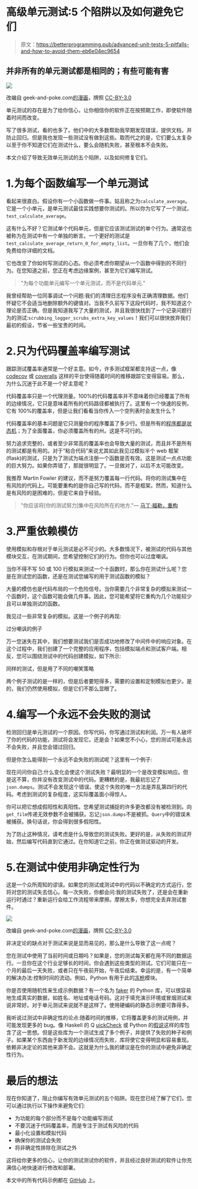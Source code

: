 # 高级单元测试:5 个陷阱以及如何避免它们

> 原文：<https://betterprogramming.pub/advanced-unit-tests-5-pitfalls-and-how-to-avoid-them-eb6e04ec9654>

## 并非所有的单元测试都是相同的；有些可能有害

![](img/f6d3a4b6b7bb38fc5f2ba864430c960e.png)

改编自 geek-and-poke.com[的漫画](https://geek-and-poke.com/geekandpoke/2017/2/18/50-shades-part-2)，牌照 [CC-BY-3.0](https://creativecommons.org/licenses/by/3.0/)

单元测试的存在是为了给你信心，让你相信你的软件正在按预期工作，即使软件随着时间而改变。

写了很多测试，看的也多了。他们中的大多数帮助我早期发现错误，提供文档，并防止回归。但是我也发现一些测试没有做到这些。取而代之的是，它们要么太复杂以至于你不知道它们在测试什么，要么会随机失败，甚至根本不会失败。

本文介绍了导致无效单元测试的五个陷阱，以及如何修复它们。

# 1.为每个函数编写一个单元测试

看起来很直白。假设你有一个小函数做一件事。姑且称之为`calculate_average`。它是一个小单元，是单元测试最佳实践想要你测试的。所以你为它写了一个测试，`test_calculate_average`。

这有什么不好？它测试单个代码单元，但是它应该测试测试的单个行为。通常这也被称为在测试中有一个单独的断言。一个更好的测试是`test_calculate_average_return_0_for_empty_list`。一旦你有了几个，他们会免费给你详细的文档。

它也改变了你如何写测试的心态。你必须考虑你期望从一个函数中得到的不同行为。在您知道之前，您正在考虑边缘案例，甚至为它们编写测试。

> "为每个功能单元编写一个单元测试，而不是代码单元."

我曾经帮助一位同事调试一个问题:我们的清理日志程序没有正确清理数据。他们怀疑它不会适当地删除额外的键值对。当我不久前写下这段代码时，我不知道这个理论是否正确。但是我知道我写了大量的测试，并且我很快找到了一个记录问题行为的测试:`scrubbing_logger_scrubs_extra_key_values`！我们可以很快放弃我们最初的假设，节省一些宝贵的时间。

# 2.只为代码覆盖率编写测试

跟踪测试覆盖率通常是一个好主意。如今，许多测试框架都支持这一点，像 [codecov](https://about.codecov.io/) 或 [coveralls](https://coveralls.io/) 这样的平台使得随着时间的推移跟踪它变得容易。那么，为什么沉迷于此不是一个好主意呢？

代码覆盖率只是一个代理测量。100%的代码覆盖率并不意味着你已经覆盖了所有的边缘情况，它只是意味着所有的代码路径都被执行了。这里有一个快速的反例，它有 100%的覆盖率，但是让我们看看当你传入一个空列表时会发生什么？

代码覆盖率的基本问题是它只测量你的程序覆盖了多少行。但是所有的[程序都是状态机](https://www.reddit.com/r/learnprogramming/comments/5iretr/are_all_programs_finite_state_machines/)；为了全面覆盖，你必须覆盖所有的州。这是不可行的。

努力追求完整的，或者至少非常高的覆盖率也会导致大量的测试，而且并不是所有的测试都是有用的。对于“粘合代码”来说尤其如此我见过模拟半个 web 框架(flask)的测试，只是为了测试为端点注册一个函数是否有效。这是测试一点点功能的巨大努力。如果你弄错了，那就很明显了。一旦做对了，以后不太可能改变。

我推荐 Martin Fowler 的建议，而不是努力覆盖每一行代码。将你的测试集中在有风险的代码上。可能要重构的是你自己写的代码，而不是框架。然而，知道什么是有风险的是困难的，但是它来自于经验。

> "你应该将[你的测试努力]集中在风险所在的地方."— [马丁·福勒，重构](https://refactoring.com/)

# 3.严重依赖模仿

使用模拟和存根对于单元测试是必不可少的。大多数情况下，被测试的代码与其他模块交互，在测试期间，您希望控制它们的行为。但你也可以过度嘲讽。

当你不得不写 50 或 100 行模拟来测试一个十函数时，那么你在测试什么呢？您是在测试您的函数，还是在测试您编写的用于测试函数的模拟？

大量的模仿也是代码布局的一个危险信号。当你需要几个非常复杂的模拟来测试一个函数时，这个函数可能会做几件事。因此，您可能希望将它重构为几个功能较少且可以单独测试的函数。

我见过一些非常复杂的模拟。这是一个例子的再现:

过分嘲讽的例子

万一您迷失在其中，我们想要测试我们是否成功地修改了中间件中的响应对象。在这个过程中，我们创建了一个完整的应用程序，包括模拟端点和测试客户端。相反，您可以围绕测试中的代码创建模拟，如下所示:

同样的测试，但是用了不同的嘲笑策略

两个例子测试的是一样的，但是后者要短得多，需要的设置和定制模拟也更少。是的，我们仍然使用模拟，但是它们不那么显眼了。

# 4.编写一个永远不会失败的测试

检测回归是单元测试的一个原因。你写代码，你写通过测试和利润。万一有人破坏了你的代码的功能，测试将会发现它。还是会？如果您不小心，您的测试可能永远不会失败，并且您会错过回归。

但是你怎么能得到一个永远不会失败的测试呢？这里有一个例子:

现在问问你自己:什么变化会使这个测试失败？最明显的一个是改变模拟响应。但是这不算，你并没有改变测试中的代码。更糟糕的是，我最初忘记了`json.dumps`。测试不会发现这个错误。使这个失败的唯一方法是弄乱第四行的代码。考虑到测试的复杂程度，这实际覆盖面小得惊人。

你可以把它想成假阳性和真阳性。您希望测试捕捉的许多更改都没有被检测到。向`get_film`传递无效参数不会被捕获。忘记`json.dumps`不是被抓。`Query`中的错误未被捕获。换句话说，你会得到很多假阳性。

为了防止这种情况，请考虑是什么导致您的测试失败。更好的是，从失败的测试开始，然后编写代码直到它通过。在你知道它之前，你正在做测试驱动的开发。

# 5.在测试中使用非确定性行为

这是一个众所周知的谬误。如果您的测试或测试中的代码以不确定的方式运行，您将对您的测试失去信心。每一次失败，你都会问:我的测试失败了，还是会在重新运行时通过？重新运行会给工作流程带来摩擦。摩擦太多，你想完全丢弃测试套件。

![](img/e22ba9031d42be577eec2f5659d8dba5.png)

改编自 geek-and-poke.com[的漫画](https://geek-and-poke.com/geekandpoke/2018/8/17/determinism)，牌照 [CC-BY-3.0](https://creativecommons.org/licenses/by/3.0/)

非决定论的缺点对于测试来说是显而易见的，那么是什么导致了这一点呢？

您在测试中使用了当前时间或日期吗？如果是，您的测试每天都在用不同的数据运行。一旦你在这个行业足够长的时间，你会遇到这些类型的测试。它们可能只在一个月的最后一天失败，或者只在午夜前开始，午夜后结束。幸运的是，有一个简单的解决办法:控制时间的流动。例如，Python 有用于此的[冻枪](https://github.com/spulec/freezegun)模块。

你是否使用随机性来生成示例数据？有一个名为 [faker](https://faker.readthedocs.io/en/master/) 的 Python 库，可以很容易地生成真实的数据，如姓名、地址或电话号码。这对于填充演示环境或冒烟测试来说非常好。对于单元测试来说就不是这样了。使用硬编码的静态示例要可靠得多。

我听说过测试中非确定性的论点:随着时间的推移，它将覆盖更多的测试用例，并可能发现更多的 bug。像 Haskell 的 Q [uickCheck](https://hackage.haskell.org/package/QuickCheck) 或 Python 的[假说](https://hypothesis.works/)这样的库包含了这一思想。但是这些库为一个测试生成了多个例子，并提供了失败的种子和例子。如果某个东西由于新发现的边缘情况而失败，库将使它变得明显和容易重现。依赖非决定论的其他来源不会。这就是为什么我的建议是在你的测试中避免非确定性行为。

# 最后的想法

现在你知道了，阻止你编写有效单元测试的五个陷阱。现在您已经了解了它们，您可以通过执行以下操作来避免它们:

*   为功能的每个部分而不是每个功能编写测试
*   不要沉迷于代码覆盖率，而是专注于测试有风险的代码
*   最小化设置和模拟代码
*   确保你的测试会失败
*   将非确定性排除在测试之外

这将给你更多的信心，让你的测试测试你的软件，并且经过良好测试的软件让你充满信心地快速进行修改和部署。

本文中的所有代码示例都在 [GitHub](https://github.com/lucas-sonnabend/unit_test_pitfalls) 上。